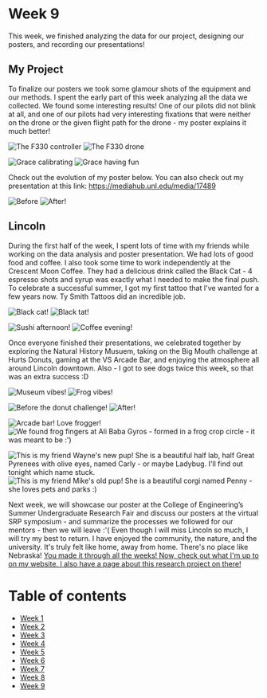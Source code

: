 # Week 9
This week, we finished analyzing the data for our project, designing our posters, and recording our presentations!


## My Project
To finalize our posters we took some glamour shots of the equipment and our methods. I spent the early part of this week analyzing all the data we collected. We found some interesting results! One of our pilots did not blink at all, and one of our pilots had very interesting fixations that were neither on the drone or the given flight path for the drone - my poster explains it much better! 

![ The F330 controller ](HallasWK9-01.jpg) ![ The F330 drone ](HallasWK9-02.jpg)

![ Grace calibrating ](HallasWK9-03.jpg) ![ Grace having fun ](HallasWK9-04.jpg)

Check out the evolution of my poster below. You can also check out my presentation at this link: https://mediahub.unl.edu/media/17489

![ Before ](HallasWK9-17.jpg) ![ After! ](HallasWK9-18.PNG)


## Lincoln

During the first half of the week, I spent lots of time with my friends while working on the data analysis and poster presentation. We had lots of good food and coffee. I also took some time to work independently at the Crescent Moon Coffee. They had a delicious drink called the Black Cat - 4 espresso shots and syrup was exactly what I needed to make the final push. To celebrate a successful summer, I got my first tattoo that I've wanted for a few years now. Ty Smith Tattoos did an incredible job.

![ Black cat! ](HallasWK9-05.jpg) ![ Black tat! ](HallasWK9-06.jpg)

![ Sushi afternoon! ](HallasWK9-07.jpg) ![ Coffee evening! ](HallasWK9-08.jpg)

Once everyone finished their presentations, we celebrated together by exploring the Natural History Musuem, taking on the Big Mouth challenge at Hurts Donuts, gaming at the VS Arcade Bar, and enjoying the atmosphere all around Lincoln downtown. Also - I got to see dogs twice this week, so that was an extra success :D

![ Museum vibes! ](HallasWK9-09.jpg) ![ Frog vibes! ](HallasWK9-10.jpg)

![ Before the donut challenge! ](HallasWK9-11.jpg) ![ After! ](HallasWK9-12.jpg)

![ Arcade bar! Love frogger! ](HallasWK9-13.jpg) ![ We found frog fingers at Ali Baba Gyros - formed in a frog crop circle - it was meant to be :') ](HallasWK9-14.jpg)

![ This is my friend Wayne's new pup! She is a beautiful half lab, half Great Pyrenees with olive eyes, named Carly - or maybe Ladybug. I'll find out tonight which name stuck. ](HallasWK9-15.jpg) ![ This is my friend Mike's old pup! She is a beautiful corgi named Penny - she loves pets and parks :) ](HallasWK9-16.jpg)

Next week, we will showcase our poster at the College of Engineering’s Summer Undergraduate Research Fair and discuss our posters at the virtual SRP symposium - and summarize the processes we followed for our mentors - then we will leave :'( Even though I will miss Lincoln so much, I will try my best to return. I have enjoyed the community, the nature, and the university. It's truly felt like home, away from home. There's no place like Nebraska! [You made it through all the weeks! Now, check out what I'm up to on my website. I also have a page about this research project on there!](https://www.kristenhallas.com)

# Table of contents
* [Week 1](./1/HallasWK1.md)
* [Week 2](./2/HallasWK2.md)
* [Week 3](./3/HallasWK3.md)
* [Week 4](./4/HallasWK4.md)
* [Week 5](./5/HallasWK5.md)
* [Week 6](./6/HallasWK6.md)
* [Week 7](./7/HallasWK7.md)
* [Week 8](./8/HallasWK8.md)
* [Week 9](./9/HallasWK9.md)
